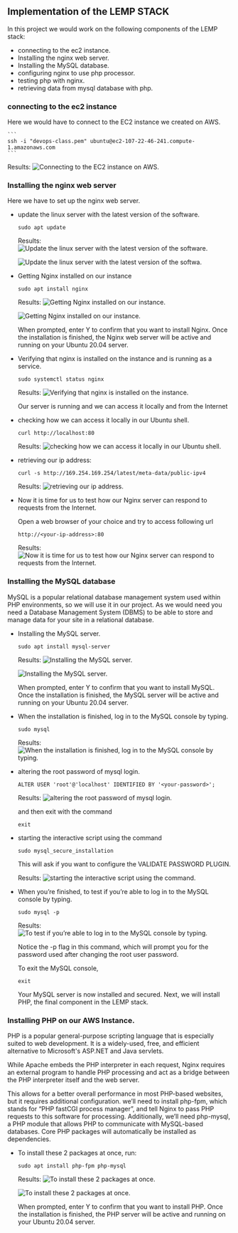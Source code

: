 ## Implementation of the LEMP STACK

In this project we would work on the following components of the LEMP stack:

- connecting to the ec2 instance.
- Installing the nginx web server.
- Installing the MySQL database.
- configuring nginx to use php processor.
- testing php with nginx.
- retrieving data from mysql database with php.

### connecting to the ec2 instance
Here we would have to connect to the EC2 instance we created on AWS.

    ```
    ssh -i "devops-class.pem" ubuntu@ec2-107-22-46-241.compute-1.amazonaws.com
    ```

Results:
    ![Connecting to the EC2 instance on AWS.](./img/ec2-instance-connection.png)


### Installing the nginx web server
Here we have to set up the nginx web server.

- update the linux server with the latest version of the software.
    ```
    sudo apt update
    ```

    Results:
    ![Update the linux server with the latest version of the software.](./img/sudo-apt-update.png)

    ![Update the linux server with the latest version of the softwa.](./img/sudo-apt-update2.png)

- Getting Nginx installed on our instance
    ```
    sudo apt install nginx
    ```

    Results:
    ![Getting Nginx installed on our instance.](./img/sudo-apt-install-nginx.png)

    ![Getting Nginx installed on our instance.](./img/sudo-apt-install-nginx2.png)
    
    When prompted, enter Y to confirm that you want to install Nginx. Once the installation is finished, the Nginx web server will be active and running on your Ubuntu 20.04 server.

- Verifying that nginx is installed on the instance and is running as a service.
    ```
    sudo systemctl status nginx
    ```

    Results:
    ![Verifying that nginx is installed on the instance.](./img/sudo-systemctl-status-nginx.png)

    Our server is running and we can access it locally and from the Internet

- checking how we can access it locally in our Ubuntu shell.
    ```
    curl http://localhost:80
    ```

    Results:
    ![checking how we can access it locally in our Ubuntu shell.](./img/curl-httplocalhost80.png)

- retrieving our ip address:
    ```
    curl -s http://169.254.169.254/latest/meta-data/public-ipv4
    ```

    Results:
    ![retrieving our ip address.](./img/getting-ipaddress.png)

- Now it is time for us to test how our Nginx server can respond to requests from the Internet.

    Open a web browser of your choice and try to access following url
    ```
    http://<your-ip-address>:80
    ```

    Results:
    ![Now it is time for us to test how our Nginx server can respond to requests from the Internet.](./img/nginx-test.png)

### Installing the MySQL database
MySQL is a popular relational database management system used within PHP environments, so we will use it in our project. As we would need you need a Database Management System (DBMS) to be able to store and manage data for your site in a relational database. 

- Installing the MySQL server.
    ```
    sudo apt install mysql-server
    ```

    Results:
    ![Installing the MySQL server.](./img/install-mysql.png)

    ![Installing the MySQL server.](./img/install-mysql2.png)

    When prompted, enter Y to confirm that you want to install MySQL. Once the installation is finished, the MySQL server will be active and running on your Ubuntu 20.04 server.

- When the installation is finished, log in to the MySQL console by typing.
    ```
    sudo mysql
    ```

    Results:
    ![When the installation is finished, log in to the MySQL console by typing.](./img/sudo-mysql.png)

- altering the root password of mysql login.
    ```
    ALTER USER 'root'@'localhost' IDENTIFIED BY '<your-password>';
    ```

    Results:
    ![altering the root password of mysql login.](./img/alter-root-password.png)

    and then exit with the command
    ```
    exit
    ```

- starting the interactive script using the command
    ```
    sudo mysql_secure_installation
    ```
    This will ask if you want to configure the VALIDATE PASSWORD PLUGIN.

    Results:
    ![starting the interactive script using the command.](./img/mysql-interactive-script.png)

- When you’re finished, to test if you’re able to log in to the MySQL console by typing.
    ```
    sudo mysql -p
    ```

    Results:
    ![To test if you’re able to log in to the MySQL console by typing.](./img/sudo-mysql-p.png)

    Notice the -p flag in this command, which will prompt you for the password used after changing the root user password.

    To exit the MySQL console,
    ```
    exit
    ```
    Your MySQL server is now installed and secured. Next, we will install PHP, the final component in the LEMP stack.


### Installing PHP on our AWS Instance.
PHP is a popular general-purpose scripting language that is especially suited to web development. It is a widely-used, free, and efficient alternative to Microsoft's ASP.NET and Java servlets.

While Apache embeds the PHP interpreter in each request, Nginx requires an external program to handle PHP processing and act as a bridge between the PHP interpreter itself and the web server. 

This allows for a better overall performance in most PHP-based websites, but it requires additional configuration. we’ll need to install php-fpm, which stands for “PHP fastCGI process manager”, and tell Nginx to pass PHP requests to this software for processing. Additionally, we’ll need php-mysql, a PHP module that allows PHP to communicate with MySQL-based databases. Core PHP packages will automatically be installed as dependencies.

- To install these 2 packages at once, run:
    ```
    sudo apt install php-fpm php-mysql
    ```

    Results:
    ![To install these 2 packages at once.](./img/install-php-fpm-mysql.png)

    ![To install these 2 packages at once.](./img/install-php-fpm-mysql2.png)

    When prompted, enter Y to confirm that you want to install PHP. Once the installation is finished, the PHP server will be active and running on your Ubuntu 20.04 server.